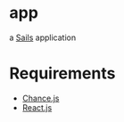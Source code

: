# app

a [Sails](http://sailsjs.org) application

# Requirements

* [Chance.js](http://chancejs.com/)
* [React.js](https://facebook.github.io/react/)